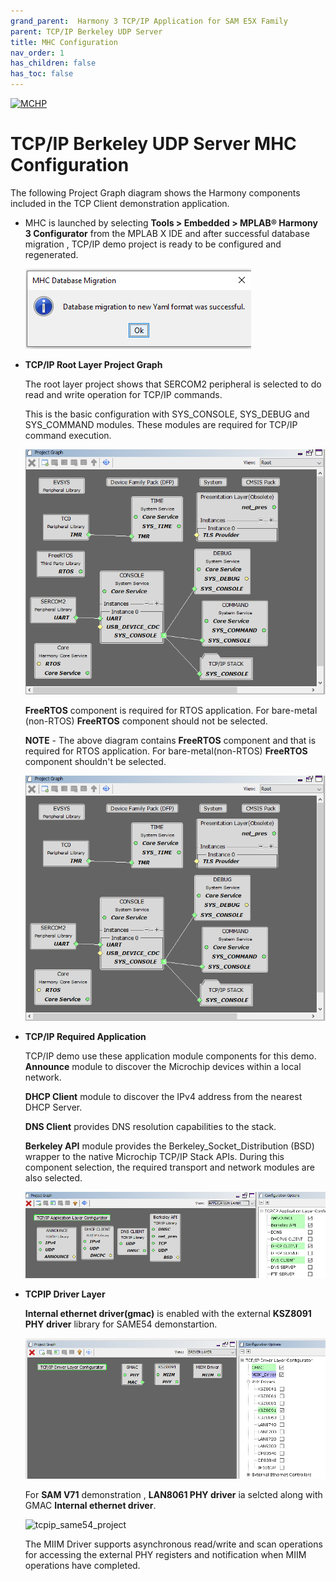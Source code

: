 ```yaml
---
grand_parent:  Harmony 3 TCP/IP Application for SAM E5X Family
parent: TCP/IP Berkeley UDP Server
title: MHC Configuration
nav_order: 1
has_children: false
has_toc: false
---
```

[![MCHP](https://www.microchip.com/ResourcePackages/Microchip/assets/dist/images/logo.png)](https://www.microchip.com)

# TCP/IP Berkeley UDP Server MHC Configuration

The following Project Graph diagram shows the Harmony components included in the TCP Client demonstration application.

* MHC is launched by selecting **Tools > Embedded > MPLAB® Harmony 3 Configurator** from the MPLAB X IDE and after successful database migration , TCP/IP demo project is ready to be configured and regenerated.

    ![tcpip_same54_project](images/database_migration_successful.png)

* **TCP/IP Root Layer Project Graph**

  The root layer project shows that SERCOM2 peripheral is selected to do read and write operation for TCP/IP commands. 

  This is the basic configuration with SYS_CONSOLE, SYS_DEBUG and SYS_COMMAND modules. These modules are required for TCP/IP command execution.

  ![tcpip_same54_project](images/tcpip_default_required_root_e54.png)

  **FreeRTOS** component is required for RTOS application. For bare-metal (non-RTOS) **FreeRTOS** component should not be selected.

  **NOTE** - The above diagram contains **FreeRTOS** component  and that is required for RTOS application. For bare-metal(non-RTOS) **FreeRTOS** component shouldn't be selected.

  ![tcpip_same54_project](images/tcpip_tcp_demo_root2_e54.png)

* **TCP/IP Required Application**

  TCP/IP demo use these application module components for this demo. **Announce** module to discover the Microchip devices within a local network.
  
  **DHCP Client** module to discover the IPv4 address from the nearest DHCP Server.
  
  **DNS Client** provides DNS resolution capabilities to the stack. 
  
  **Berkeley API**  module provides the Berkeley_Socket_Distribution (BSD) wrapper to the native Microchip TCP/IP Stack APIs. During this component selection, the required transport and network modules are also selected.

    ![tcpip_same54_project](images/tcpip_berkeley_tcp_demo_app.png)

* **TCPIP Driver Layer** 

  **Internal ethernet driver(gmac)** is enabled with the external **KSZ8091 PHY driver** library for SAME54 demonstartion. 

    ![tcpip_same54_project](images/tcpip_driver_component.png)

  For **SAM V71** demonstration , **LAN8061 PHY driver** ia selcted along with GMAC 
  **Internal ethernet driver**.

    ![tcpip_same54_project](images/tcpip_driver_component_v71.png)

  The MIIM Driver supports asynchronous read/write and scan operations for accessing the external PHY registers and notification when MIIM operations have completed.

